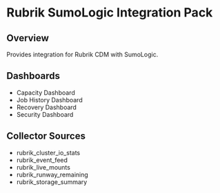 # Rubrik SumoLogic Integration Pack

## Overview

Provides integration for Rubrik CDM with SumoLogic.

## Dashboards

* Capacity Dashboard
* Job History Dashboard
* Recovery Dashboard
* Security Dashboard

## Collector Sources

* rubrik_cluster_io_stats
* rubrik_event_feed
* rubrik_live_mounts
* rubrik_runway_remaining
* rubrik_storage_summary